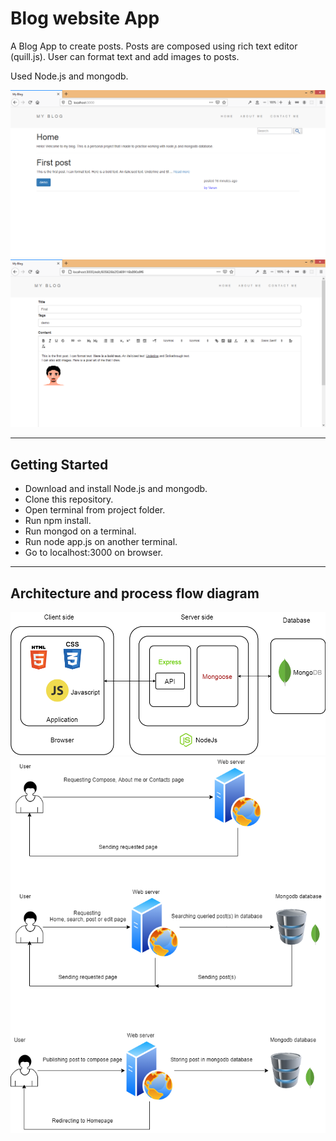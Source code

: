# Blog website App

A Blog App to create posts. Posts are composed using rich text editor (quill.js). User can format text and add images to posts.

Used Node.js and mongodb.

![homepage](./homepage.png "homepage")
![editpage](./editpage.png "editpage")

---

## Getting Started

- Download and install Node.js and mongodb.
- Clone this repository.
- Open terminal from project folder.
- Run npm install.
- Run mongod on a terminal.
- Run node app.js on another terminal.
- Go to localhost:3000 on browser.

---

## Architecture and process flow diagram

![architecture-diagram](./architecture.png)
![flow-diagram](./flow-diagram.png)
